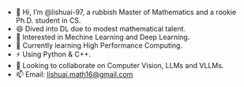 - 👋 Hi, I’m @lishuai-97, a rubbish Master of Mathematics and a rookie Ph.D. student in CS.
- 😄 Dived into DL due to modest mathematical talent. 
- 👀 Interested in Mechine Learning and Deep Learning.
- 🌱 Currently learning High Performance Computing.
- ⚡ Using Python & C++.
- 👯 Looking to collaborate on Computer Vision, LLMs and VLLMs.
- 📫 Email: lishuai.math16@gmail.com

<!--
**lishuai-97/lishuai-97** is a ✨ _special_ ✨ repository because its `README.md` (this file) appears on your GitHub profile.

Here are some ideas to get you started:

- 🔭 I’m currently working on ...
- 🌱 I’m currently learning ...
- 👯 I’m looking to collaborate on ...
- 🤔 I’m looking for help with ...
- 💬 Ask me about ...
- 📫 How to reach me: ...
- 😄 Pronouns: ...
- ⚡ Fun fact: ...
-->
